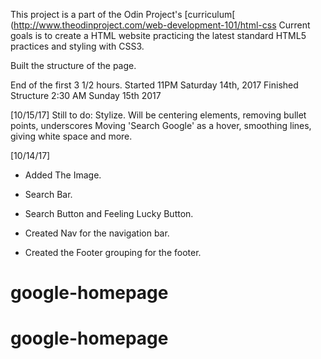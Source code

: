 This project is a part of the Odin Project's [curriculum[ (http://www.theodinproject.com/web-development-101/html-css 
Current goals is to create a HTML website practicing the latest standard 
HTML5 practices and styling with CSS3.

Built the structure of the page. 

End of the first 3 1/2 hours.
Started 11PM Saturday 14th, 2017
Finished Structure 2:30 AM Sunday 15th 2017

[10/15/17]
Still to do: Stylize. Will be centering elements, removing bullet points, underscores
Moving 'Search Google' as a hover, smoothing lines, giving white space and more.



[10/14/17]
- Added The Image.

- Search Bar.

- Search Button and Feeling Lucky Button.

- Created Nav for the navigation bar.

- Created the Footer grouping for the footer.


# google-homepage
# google-homepage
